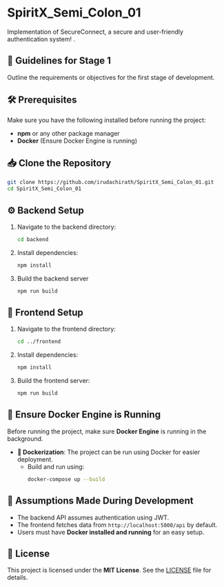 # SpiritX_Semi_Colon_01
Implementation of SecureConnect, a secure and user-friendly authentication system!
.

## 🚀 Guidelines for Stage 1
Outline the requirements or objectives for the first stage of development.

## 🛠️ Prerequisites
Make sure you have the following installed before running the project:
- **npm** or any other package manager
- **Docker** (Ensure Docker Engine is running)   
 
## 📥 Clone the Repository
```sh
git clone https://github.com/irudachirath/SpiritX_Semi_Colon_01.git
cd SpiritX_Semi_Colon_01
```

## ⚙️ Backend Setup
1. Navigate to the backend directory:
   ```sh
   cd backend
   ```
2. Install dependencies:
   ```sh
   npm install
   ```
3. Build the backend server
   ```sh
   npm run build
   ```


## 🎨 Frontend Setup
1. Navigate to the frontend directory:
   ```sh
   cd ../frontend
   ```
2. Install dependencies:
   ```sh
   npm install
   ```
3. Build the frontend server:
   ```sh
   npm run build
   ```

## 🐳 Ensure Docker Engine is Running
Before running the project, make sure **Docker Engine** is running in the background.

- **🐳 Dockerization**: The project can be run using Docker for easier deployment.
  - Build and run using:
    ```sh
    docker-compose up --build
    ```


## 🤔 Assumptions Made During Development
- The backend API assumes authentication using JWT.
- The frontend fetches data from `http://localhost:5000/api` by default.
- Users must have **Docker installed and running** for an easy setup.


## 📜 License
This project is licensed under the **MIT License**. See the [LICENSE](LICENSE) file for details.

